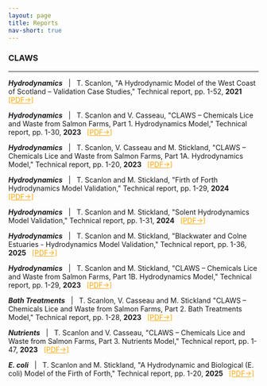 ```yaml
---
layout: page
title: Reports
nav-short: true
--- 
```


### CLAWS
---

<p><b><i>Hydrodynamics</i></b> &nbsp; | &nbsp; T. Scanlon, "A Hydrodynamic Model of the West Coast of Scotland – Validation Case Studies," Technical report, pp. 1-52, <b>2021</b> &nbsp; <a href="/docs/validation_reports/West_Coast_Hydrodynamic_Model_Validation_Report_v2.pdf" target="_blank" style="color:orange"> [PDF→]</a></p>

<p><b><i>Hydrodynamics</i></b> &nbsp; | &nbsp; T. Scanlon and V. Casseau, "CLAWS – Chemicals Lice and Waste from Salmon
Farms, Part 1. Hydrodynamics Model," Technical report, pp. 1-30, <b>2023</b> &nbsp; <a href="/docs/validation_reports/CLAWS_1_Hydrodynamics_Module.pdf" target="_blank" style="color:orange"> [PDF→]</a></p>

<p><b><i>Hydrodynamics</i></b> &nbsp; | &nbsp; T. Scanlon, V. Casseau and M. Stickland, "CLAWS – Chemicals Lice and Waste from Salmon
Farms, Part 1A. Hydrodynamics Model," Technical report, pp. 1-20, <b>2023</b> &nbsp; <a href="/docs/validation_reports/CLAWS_1_A_Hydrodynamics_Module.pdf" target="_blank" style="color:orange"> [PDF→]</a></p>

<p><b><i>Hydrodynamics</i></b> &nbsp; | &nbsp; T. Scanlon and M. Stickland, "Firth of Forth Hydrodynamics Model Validation," Technical report, pp. 1-29, <b>2024</b> &nbsp; <a href="/docs/validation_reports/Firth_of_Forth_Hydrodynamics_Model_Validation.pdf" target="_blank" style="color:orange"> [PDF→]</a></p>

<p><b><i>Hydrodynamics</i></b> &nbsp; | &nbsp; T. Scanlon and M. Stickland, "Solent Hydrodynamics Model Validation," Technical report, pp. 1-31, <b>2024</b> &nbsp; <a href="/docs/validation_reports/Solent_Hydrodynamics_Model_Validation.pdf" target="_blank" style="color:orange"> [PDF→]</a></p>

<p><b><i>Hydrodynamics</i></b> &nbsp; | &nbsp; T. Scanlon and M. Stickland, "Blackwater and Colne Estuaries - Hydrodynamics Model Validation," Technical report, pp. 1-36, <b>2025</b> &nbsp; <a href="/docs/validation_reports/Blackwater_and_Colne_Estuaries_Hydrodynamics_Model_Validation.pdf" target="_blank" style="color:orange"> [PDF→]</a></p>

<p><b><i>Hydrodynamics</i></b> &nbsp; | &nbsp; T. Scanlon and M. Stickland, "CLAWS – Chemicals Lice and Waste from Salmon
Farms, Part 1B. Hydrodynamics Model," Technical report, pp. 1-29, <b>2023</b> &nbsp; <a href="/docs/validation_reports/CLAWS_1_B_Hydrodynamics_Module.pdf" target="_blank" style="color:orange"> [PDF→]</a></p>

<p><b><i>Bath Treatments</i></b> &nbsp; | &nbsp; T. Scanlon, V. Casseau and M. Stickland "CLAWS – Chemicals Lice and Waste from Salmon
Farms, Part 2. Bath Treatments Model," Technical report, pp. 1-28, <b>2023</b> &nbsp; <a href="/docs/validation_reports/CLAWS_2_Bath_Treatments_Module.pdf" target="_blank" style="color:orange"> [PDF→]</a></p>

<p><b><i>Nutrients</i></b> &nbsp; | &nbsp; T. Scanlon and V. Casseau, "CLAWS – Chemicals Lice and Waste from Salmon
Farms, Part 3. Nutrients Model," Technical report, pp. 1-47, <b>2023</b> &nbsp; <a href="/docs/validation_reports/CLAWS_3_Nutrients_Module.pdf" target="_blank" style="color:orange"> [PDF→]</a></p>

<p><b><i>E. coli</i></b> &nbsp; | &nbsp; T. Scanlon and M. Stickland, "A Hydrodynamic and Biological (E. coli) Model of the Firth of Forth," Technical report, pp. 1-20, <b>2025</b> &nbsp; <a href="/docs/validation_reports/Firth_of_Forth_Hydrodynamic_and_Biological_Ecoli_Modelling_Final_Version.pdf" target="_blank" style="color:orange"> [PDF→]</a></p>
